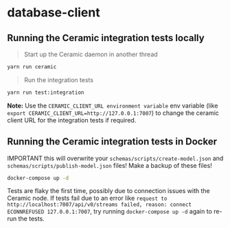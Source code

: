 # database-client

## Running the Ceramic integration tests locally

> Start up the Ceramic daemon in another thread

```bash
yarn run ceramic
```

> Run the integration tests

```bash
yarn run test:integration
```

**Note:** Use the `CERAMIC_CLIENT_URL environment variable` env variable (like `export CERAMIC_CLIENT_URL=http://127.0.0.1:7007`) to change the ceramic client URL for the integration tests if required.

## Running the Ceramic integration tests in Docker

IMPORTANT this will overwrite your `schemas/scripts/create-model.json` and `schemas/scripts/publish-model.json` files! Make a backup of these files!

```bash
docker-compose up -d
```

Tests are flaky the first time, possibly due to connection issues with the Ceramic node. If tests fail due to an error like `request to http://localhost:7007/api/v0/streams failed, reason: connect ECONNREFUSED 127.0.0.1:7007`, try running `docker-compose up -d` again to re-run the tests.
